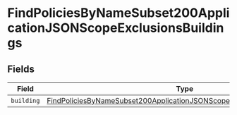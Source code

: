 # FindPoliciesByNameSubset200ApplicationJSONScopeExclusionsBuildings


## Fields

| Field                                                                                                                                                                               | Type                                                                                                                                                                                | Required                                                                                                                                                                            | Description                                                                                                                                                                         |
| ----------------------------------------------------------------------------------------------------------------------------------------------------------------------------------- | ----------------------------------------------------------------------------------------------------------------------------------------------------------------------------------- | ----------------------------------------------------------------------------------------------------------------------------------------------------------------------------------- | ----------------------------------------------------------------------------------------------------------------------------------------------------------------------------------- |
| `building`                                                                                                                                                                          | [FindPoliciesByNameSubset200ApplicationJSONScopeExclusionsBuildingsBuilding](../../models/operations/findpoliciesbynamesubset200applicationjsonscopeexclusionsbuildingsbuilding.md) | :heavy_minus_sign:                                                                                                                                                                  | N/A                                                                                                                                                                                 |